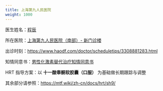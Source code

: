 ```yaml
---
title: 上海第九人民医院
weight: 1000
---
```


医生姓名：[程辰](https://www.haodf.com/doctor/3308881283.html)

所在医院：[上海第九人民医院（南部）- 新门诊楼](https://amap.com/place/B0FFFZY3L4)

出诊时刻：<https://www.haodf.com/doctor/scheduletips/3308881283.html>

知情同意书：[男性化激素替代治疗知情同意书](icf.pdf)

HRT 指导方案：以 **十一酸睾酮软胶囊（口服）** 为基础做长期跟踪与调整

其余部分请参照：<https://mtf.wiki/zh-cn/docs/hrt/sh9/>
